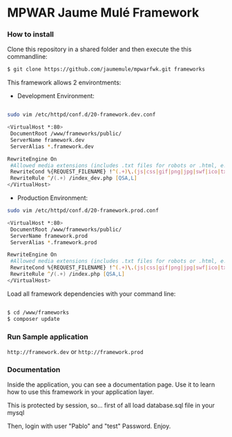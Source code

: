 # MPWAR Jaume Mulé Framework #

### How to install ###

Clone this repository in a shared folder and then execute the this commandline:

```zsh
$ git clone https://github.com/jaumemule/mpwarfwk.git frameworks

```

This framework allows 2 environtments:

* Development Environment:

```zsh

sudo vim /etc/httpd/conf.d/20-framework.dev.conf

<VirtualHost *:80>
 DocumentRoot /www/frameworks/public/
 ServerName framework.dev
 ServerAlias *.framework.dev

RewriteEngine On
 #Allowed media extensions (includes .txt files for robots or .html, e.g: Google hosted HTMLs):
 RewriteCond %{REQUEST_FILENAME} !^(.+)\.(js|css|gif|png|jpg|swf|ico|txt|html)$
 RewriteRule ^/(.+) /index_dev.php [QSA,L]
</VirtualHost>


```

* Production Environment:

```zsh
sudo vim /etc/httpd/conf.d/20-framework.prod.conf

<VirtualHost *:80>
 DocumentRoot /www/frameworks/public/
 ServerName framework.prod
 ServerAlias *.framework.prod

RewriteEngine On
 #Allowed media extensions (includes .txt files for robots or .html, e.g: Google hosted HTMLs):
 RewriteCond %{REQUEST_FILENAME} !^(.+)\.(js|css|gif|png|jpg|swf|ico|txt|html)$
 RewriteRule ^/(.+) /index.php [QSA,L]
</VirtualHost>


```

Load all framework dependencies with your command line:

```zsh

$ cd /www/frameworks
$ composer update

```

### Run Sample application ###

```http://framework.dev``` or ```http://framework.prod``` 

### Documentation ###

Inside the application, you can see a documentation page. Use it to learn how to use this framework in your application layer.

This is protected by session, so... first of all load database.sql file in your mysql

Then, login with user "Pablo" and "test" Password. Enjoy.


